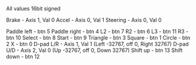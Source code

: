 All values 16bit signed

Brake - Axis 1, Val 0
Accel - Axis 0, Val 1
Steering - Axis 0, Val 0

Paddle left - btn 5
Paddle right - btn 4
L2 - btn 7
R2 - btn 6
L3 - btn 11
R3 - btn 10
Select - btn 8
Start - btn 9
Triangle - btn 3
Square - btn 1
Circle - btn 2
X - btn 0
D-pad L/R - Axis 1, Val 1 (Left -32767, off 0, Right 32767)
D-pad U/D - Axis 2, Val 0 (Up -32767, off 0, Down 32767)
Shift up - btn 13
Shift down - btn 12